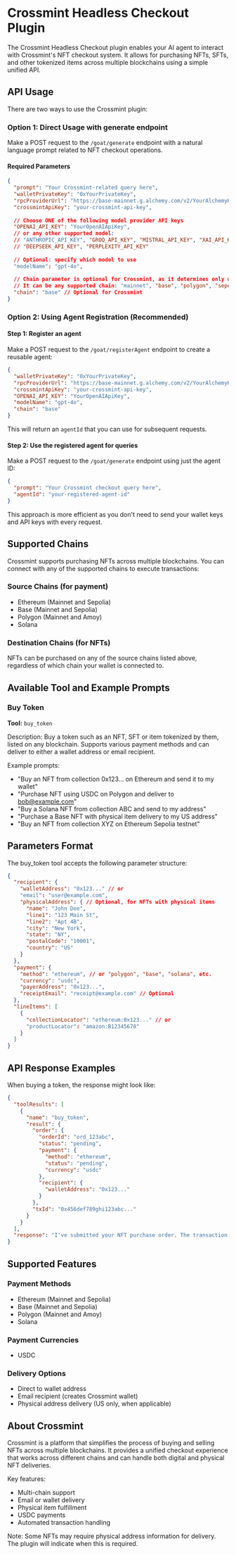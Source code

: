 # Crossmint Headless Checkout Plugin

The Crossmint Headless Checkout plugin enables your AI agent to interact with Crossmint's NFT checkout system. It allows for purchasing NFTs, SFTs, and other tokenized items across multiple blockchains using a simple unified API.

## API Usage

There are two ways to use the Crossmint plugin:

### Option 1: Direct Usage with generate endpoint

Make a POST request to the `/goat/generate` endpoint with a natural language prompt related to NFT checkout operations.

#### Required Parameters

```json
{
  "prompt": "Your Crossmint-related query here",
  "walletPrivateKey": "0xYourPrivateKey",
  "rpcProviderUrl": "https://base-mainnet.g.alchemy.com/v2/YourAlchemyKey",
  "crossmintApiKey": "your-crossmint-api-key",
  
  // Choose ONE of the following model provider API keys
  "OPENAI_API_KEY": "YourOpenAIApiKey",
  // or any other supported model:
  // "ANTHROPIC_API_KEY", "GROQ_API_KEY", "MISTRAL_API_KEY", "XAI_API_KEY", 
  // "DEEPSEEK_API_KEY", "PERPLEXITY_API_KEY"
  
  // Optional: specify which model to use
  "modelName": "gpt-4o",
  
  // Chain parameter is optional for Crossmint, as it determines only which wallet will execute transactions
  // It can be any supported chain: "mainnet", "base", "polygon", "sepolia", etc.
  "chain": "base" // Optional for Crossmint
}
```

### Option 2: Using Agent Registration (Recommended)

#### Step 1: Register an agent

Make a POST request to the `/goat/registerAgent` endpoint to create a reusable agent:

```json
{
  "walletPrivateKey": "0xYourPrivateKey",
  "rpcProviderUrl": "https://base-mainnet.g.alchemy.com/v2/YourAlchemyKey",
  "crossmintApiKey": "your-crossmint-api-key",
  "OPENAI_API_KEY": "YourOpenAIApiKey",
  "modelName": "gpt-4o",
  "chain": "base"
}
```

This will return an `agentId` that you can use for subsequent requests.

#### Step 2: Use the registered agent for queries

Make a POST request to the `/goat/generate` endpoint using just the agent ID:

```json
{
  "prompt": "Your Crossmint checkout query here",
  "agentId": "your-registered-agent-id"
}
```

This approach is more efficient as you don't need to send your wallet keys and API keys with every request.

## Supported Chains

Crossmint supports purchasing NFTs across multiple blockchains. You can connect with any of the supported chains to execute transactions:

### Source Chains (for payment)
- Ethereum (Mainnet and Sepolia)
- Base (Mainnet and Sepolia)
- Polygon (Mainnet and Amoy)
- Solana

### Destination Chains (for NFTs)
NFTs can be purchased on any of the source chains listed above, regardless of which chain your wallet is connected to.

## Available Tool and Example Prompts

### Buy Token

**Tool:** `buy_token`

Description: Buy a token such as an NFT, SFT or item tokenized by them, listed on any blockchain. Supports various payment methods and can deliver to either a wallet address or email recipient.

Example prompts:
- "Buy an NFT from collection 0x123... on Ethereum and send it to my wallet"
- "Purchase NFT using USDC on Polygon and deliver to bob@example.com"
- "Buy a Solana NFT from collection ABC and send to my address"
- "Purchase a Base NFT with physical item delivery to my US address"
- "Buy an NFT from collection XYZ on Ethereum Sepolia testnet"

## Parameters Format

The buy_token tool accepts the following parameter structure:

```json
{
  "recipient": {
    "walletAddress": "0x123..." // or
    "email": "user@example.com",
    "physicalAddress": { // Optional, for NFTs with physical items
      "name": "John Doe",
      "line1": "123 Main St",
      "line2": "Apt 4B",
      "city": "New York",
      "state": "NY",
      "postalCode": "10001",
      "country": "US"
    }
  },
  "payment": {
    "method": "ethereum", // or "polygon", "base", "solana", etc.
    "currency": "usdc",
    "payerAddress": "0x123...",
    "receiptEmail": "receipt@example.com" // Optional
  },
  "lineItems": [
    {
      "collectionLocator": "ethereum:0x123..." // or
      "productLocator": "amazon:B12345678"
    }
  ]
}
```

## API Response Examples

When buying a token, the response might look like:

```json
{
  "toolResults": [
    {
      "name": "buy_token",
      "result": {
        "order": {
          "orderId": "ord_123abc",
          "status": "pending",
          "payment": {
            "method": "ethereum",
            "status": "pending",
            "currency": "usdc"
          },
          "recipient": {
            "walletAddress": "0x123..."
          }
        },
        "txId": "0x456def789ghi123abc..."
      }
    }
  ],
  "response": "I've submitted your NFT purchase order. The transaction has been sent with hash 0x456def789ghi123abc... Once confirmed, the NFT will be delivered to your wallet address."
}
```

## Supported Features

### Payment Methods
- Ethereum (Mainnet and Sepolia)
- Base (Mainnet and Sepolia)
- Polygon (Mainnet and Amoy)
- Solana

### Payment Currencies
- USDC

### Delivery Options
- Direct to wallet address
- Email recipient (creates Crossmint wallet)
- Physical address delivery (US only, when applicable)

## About Crossmint

Crossmint is a platform that simplifies the process of buying and selling NFTs across multiple blockchains. It provides a unified checkout experience that works across different chains and can handle both digital and physical NFT deliveries.

Key features:
- Multi-chain support
- Email or wallet delivery
- Physical item fulfillment
- USDC payments
- Automated transaction handling

Note: Some NFTs may require physical address information for delivery. The plugin will indicate when this is required. 